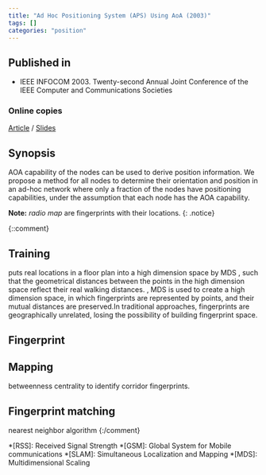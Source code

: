 ```yaml
---
title: "Ad Hoc Positioning System (APS) Using AoA (2003)"
tags: []
categories: "position"
---
```


## Published in
- IEEE INFOCOM 2003. Twenty-second Annual Joint Conference of the IEEE Computer and Communications Societies

### Online copies
[Article][article_link]
/
[Slides](http://tns.thss.tsinghua.edu.cn/~yangzheng/papers/MDS-mapping_slides.pdf)

## Synopsis
AOA capability of the nodes can be used
to derive position information. We propose a method for all
nodes to determine their orientation and position in an ad-hoc
network where only a fraction of the nodes have positioning
capabilities, under the assumption that each node has the
AOA capability.

**Note:** *radio map* are fingerprints with their locations.
{: .notice}

{::comment}
## Training
puts real locations in a floor plan into a high dimension space by MDS , such that the geometrical distances between the points in the high dimension space reflect
their real walking distances. , MDS is used to create a high dimension space, in which fingerprints are represented by points,
and their mutual distances are preserved.In traditional approaches, fingerprints are geographically unrelated, losing
the possibility of building fingerprint space.

## Fingerprint

## Mapping
betweenness centrality to identify corridor fingerprints.

## Fingerprint matching
nearest neighbor algorithm
{:/comment}

[article_link]: https://www.researchgate.net/profile/Drago_Niculescu/publication/2530612_Ad_hoc_positioning_system_APS_using_AoA/links/09e415076ecb884a95000000/Ad-hoc-positioning-system-APS-using-AoA.pdf

*[RSS]: Received Signal Strength
*[GSM]: Global System for Mobile communications
*[SLAM]: Simultaneous Localization and Mapping
*[MDS]: Multidimensional Scaling